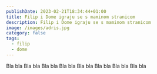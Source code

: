 ```yaml
---
publishDate: 2023-02-21T18:34:44+01:00
title: Filip i Dome igraju se s maminom stranicom
description: Filip i Dome igraju se s maminom stranicom
image: /images/adris.jpg
category: false
tags:
  - filip
  - dome
---
```

Bla bla Bla bla Bla bla Bla bla Bla bla Bla bla Bla bla Bla bla